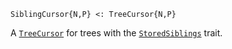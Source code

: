 ```
SiblingCursor{N,P} <: TreeCursor{N,P}
```

A [`TreeCursor`](@ref) for trees with the [`StoredSiblings`](@ref) trait.

